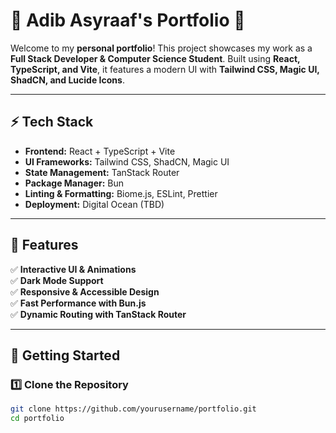 # 🌟 Adib Asyraaf's Portfolio 🚀

Welcome to my **personal portfolio**! This project showcases my work as a **Full Stack Developer & Computer Science Student**. Built using **React, TypeScript, and Vite**, it features a modern UI with **Tailwind CSS, Magic UI, ShadCN, and Lucide Icons**.

---

## ⚡ Tech Stack

- **Frontend:** React + TypeScript + Vite
- **UI Frameworks:** Tailwind CSS, ShadCN, Magic UI
- **State Management:** TanStack Router
- **Package Manager:** Bun
- **Linting & Formatting:** Biome.js, ESLint, Prettier
- **Deployment:** Digital Ocean (TBD)

---

## 🚀 Features

✅ **Interactive UI & Animations**  
✅ **Dark Mode Support**  
✅ **Responsive & Accessible Design**  
✅ **Fast Performance with Bun.js**  
✅ **Dynamic Routing with TanStack Router**

---

## 🔧 Getting Started

### 1️⃣ Clone the Repository

```sh
git clone https://github.com/yourusername/portfolio.git
cd portfolio
```
